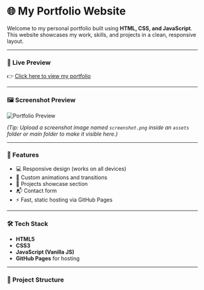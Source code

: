 # 🌐 My Portfolio Website

Welcome to my personal portfolio built using **HTML, CSS, and JavaScript**.  
This website showcases my work, skills, and projects in a clean, responsive layout.

---

### 🚀 Live Preview
👉 [Click here to view my portfolio](https://sakshith2004.github.io/portfolio/)

---

### 🖼️ Screenshot Preview
![Portfolio Preview](assets/screenshot.png)

*(Tip: Upload a screenshot image named `screenshot.png` inside an `assets` folder or main folder to make it visible here.)*

---

### 🧩 Features
- 💻 Responsive design (works on all devices)  
- 🎨 Custom animations and transitions  
- 📁 Projects showcase section  
- 📬 Contact form  
- ⚡ Fast, static hosting via GitHub Pages  

---

### 🛠️ Tech Stack
- **HTML5**  
- **CSS3**  
- **JavaScript (Vanilla JS)**  
- **GitHub Pages** for hosting  

---

### 📂 Project Structure
